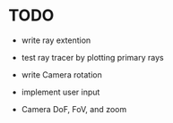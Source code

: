 # TODO
 - write ray extention
 - test ray tracer by plotting primary rays
 - write Camera rotation

 - implement user input
 - Camera DoF, FoV, and zoom